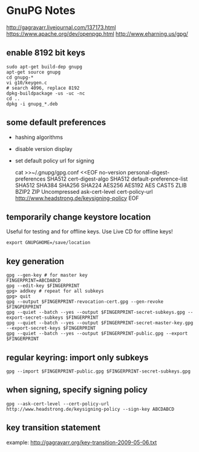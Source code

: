 # GnuPG Notes

http://gagravarr.livejournal.com/137173.html
https://www.apache.org/dev/openpgp.html
http://www.eharning.us/gpg/

## enable 8192 bit keys

    sudo apt-get build-dep gnupg
    apt-get source gnupg
    cd gnupg-*
    vi g10/keygen.c
    # search 4096, replace 8192
    dpkg-buildpackage -us -uc -nc
    cd ..
    dpkg -i gnupg_*.deb

## some default preferences

 * hashing algorithms
 * disable version display
 * set default policy url for signing

    cat >>~/.gnupg/gpg.conf <<EOF
    no-version
    personal-digest-preferences SHA512
    cert-digest-algo SHA512
    default-preference-list SHA512 SHA384 SHA256 SHA224 AES256 AES192 AES CAST5 ZLIB BZIP2 ZIP Uncompressed
    ask-cert-level
    cert-policy-url http://www.headstrong.de/keysigning-policy
    EOF

## temporarily change keystore location

Useful for testing and for offline keys. Use Live CD for offline keys!

    export GNUPGHOME=/save/location

## key generation

    gpg --gen-key # for master key
    FINGERPRINT=ABCDABCD
    gpg --edit-key $FINGERPRINT
    gpg> addkey # repeat for all subkeys
    gpg> quit
    gpg --output $FINGERPRINT-revocation-cert.gpg --gen-revoke $FINGPERPRINT
    gpg --quiet --batch --yes --output $FINGERPRINT-secret-subkeys.gpg --export-secret-subkeys $FINGERPRINT
    gpg --quiet --batch --yes --output $FINGERPRINT-secret-master-key.gpg --export-secret-keys $FINGERPRINT
    gpg --quiet --batch --yes --output $FINGERPRINT-public.gpg --export $FINGERPRINT

## regular keyring: import only subkeys

    gpg --import $FINGERPRINT-public.gpg $FINGERPRINT-secret-subkeys.gpg

## when signing, specify signing policy

    gpg --ask-cert-level --cert-policy-url http://www.headstrong.de/keysigning-policy --sign-key ABCDABCD

## key transition statement

example: http://gagravarr.org/key-transition-2009-05-06.txt
